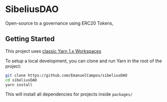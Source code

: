 # SibeliusDAO

Open-source to a governance using ERC20 Tokens,

## Getting Started

This project uses [classic Yarn 1.x Workspaces](https://classic.yarnpkg.com/en/docs/workspaces)

To setup a local development, you can clone and run Yarn in the root of the project:

```bash
git clone https://github.com/EmanuelCampos/sibeliusDAO
cd sibeliusDAO
yarn install
```

This will install all dependencies for projects inside `packages/`

